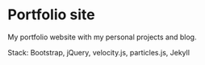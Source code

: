 # Portfolio site
My portfolio website with my personal projects and blog.

Stack: Bootstrap, jQuery, velocity.js, particles.js, Jekyll
